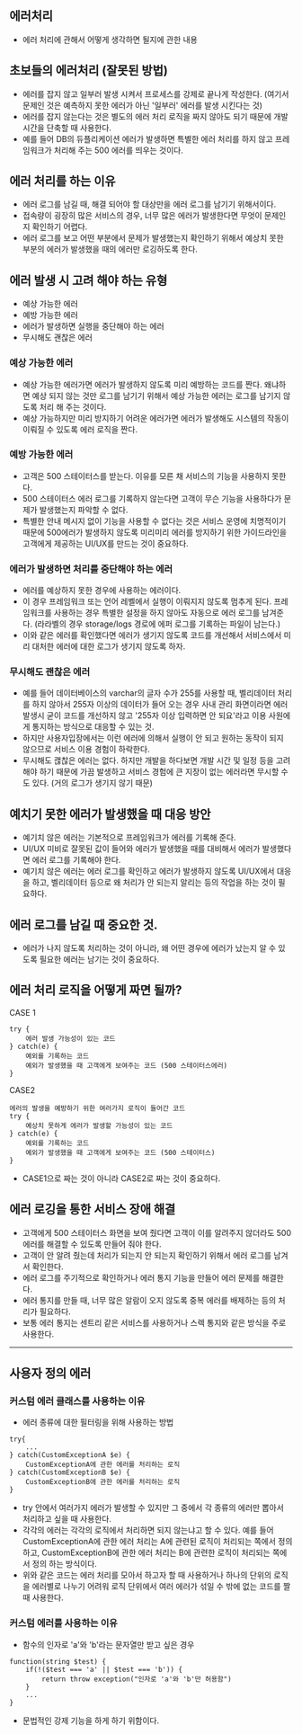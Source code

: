 ## 에러처리
- 에러 처리에 관해서 어떻게 생각하면 될지에 관한 내용

## 초보들의 에러처리 (잘못된 방법)
- 에러를 잡지 않고 일부러 발생 시켜서 프로세스를 강제로 끝나게 작성한다. (여기서 문제인 것은 예측하지 못한 에러가 아닌 '일부러' 에러를 발생 시킨다는 것)
- 에러를 잡지 않는다는 것은 별도의 에러 처리 로직을 짜지 않아도 되기 때문에 개발 시간을 단축할 때 사용한다.
- 예를 들어 DB의 듀플리케이션 에러가 발생하면 특별한 에러 처리를 하지 않고 프레임워크가 처리해 주는 500 에러를 띄우는 것이다.

## 에러 처리를 하는 이유
- 에러 로그를 남길 때, 해결 되어야 할 대상만을 에러 로그를 남기기 위해서이다.
- 접속량이 굉장히 많은 서비스의 경우, 너무 많은 에러가 발생한다면 무엇이 문제인지 확인하기 어렵다.
- 에러 로그를 보고 어떤 부분에서 문제가 발생했는지 확인하기 위해서 예상치 못한 부분의 에러가 발생했을 때의 에러만 로깅하도록 한다.

## 에러 발생 시 고려 해야 하는 유형
- 예상 가능한 에러
- 예방 가능한 에러
- 에러가 발생하면 실행을 중단해야 하는 에러
- 무시해도 괜찮은 에러

### 예상 가능한 에러
- 예상 가능한 에러가면 에러가 발생하지 않도록 미리 예방하는 코드를 짠다. 왜냐하면 예상 되지 않는 것만 로그를 남기기 위해서 예상 가능한 에러는 로그를 남기지 않도록 처리 해 주는 것이다.
- 예상 가능하지만 미리 방지하기 어려운 에러가면 에러가 발생해도 시스템의 작동이 이뤄질 수 있도록 에러 로직을 짠다.

### 예방 가능한 에러
- 고객은 500 스테이터스를 받는다. 이유를 모른 채 서비스의 기능을 사용하지 못한다.
- 500 스테이터스 에러 로그를 기록하지 않는다면 고객이 무슨 기능을 사용하다가 문제가 발생했는지 파악할 수 없다.
- 특별한 안내 메시지 없이 기능을 사용할 수 없다는 것은 서비스 운영에 치명적이기 때문에 500에러가 발생하지 않도록 미리미리 에러를 방지하기 위한 가이드라인을 고객에게 제공하는 UI/UX를 만드는 것이 중요하다.

### 에러가 발생하면 처리를 중단해야 하는 에러
- 에러를 예상하지 못한 경우에 사용하는 에러이다.
- 이 경우 프레임워크 또는 언어 레벨에서 실행이 이뤄지지 않도록 멈추게 된다. 프레임워크를 사용하는 경우 특별한 설정을 하지 않아도 자동으로 에러 로그를 남겨준다. (라라벨의 경우 storage/logs 경로에 에퍼 로그를 기록하는 파일이 남는다.)
-  이와 같은 에러를 확인했다면 에러가 생기지 않도록 코드를 개선해서 서비스에서 미리 대처한 에러에 대한 로그가 생기지 않도록 하자.

### 무시해도 괜찮은 에러
- 예를 들어 데이터베이스의 varchar의 글자 수가 255를 사용할 때, 벨리데이터 처리를 하지 않아서 255자 이상의 데이터가 들어 오는 경우 사내 관리 화면이라면 에러 발생시 굳이 코드를 개선하지 않고 '255자 이상 입력하면 안 되요'라고 이용 사원에게 통지하는 방식으로 대응할 수 있는 것.
- 하지만 사용자입장에서는 이런 에러에 의해서 실행이 안 되고 원하는 동작이 되지 않으므로 서비스 이용 경험이 하락한다.
- 무시해도 괞찮은 에러는 없다. 하지만 개발을 하다보면 개발 시간 및 일정 등을 고려해야 하기 때문에 가끔 발생하고 서비스 경험에 큰 지장이 없는 에러라면 무시할 수도 있다. (거의 로그가 생기지 않기 때문)

## 예치기 못한 에러가 발생했을 때 대응 방안
- 예기치 않은 에러는 기본적으로 프레임워크가 에러를 기록해 준다.
- UI/UX 미비로 잘못된 값이 들어와 에러가 발생했을 때를 대비해서 에러가 발생했다면 에러 로그를 기록해야 한다.
- 예기치 않은 에러는 에러 로그를 확인하고 에러가 발생하지 않도록 UI/UX에서 대응을 하고, 벨리데이터 등으로 왜 처리가 안 되는지 알리는 등의 작업을 하는 것이 필요하다.

## 에러 로그를 남길 때 중요한 것.
- 에러가 나지 않도록 처리하는 것이 아니라, 왜 어떤 경우에 에러가 났는지 알 수 있도록 필요한 에러는 남기는 것이 중요하다.


## 에러 처리 로직을 어떻게 짜면 될까?
CASE 1
```
try {
    에러 발생 가능성이 있는 코드
} catch(e) {
    예외를 기록하는 코드
    예외가 발생했을 때 고객에게 보여주는 코드 (500 스테이터스에러)
}
```

CASE2
```
에러의 발생을 예방하기 위한 여러가지 로직이 들어간 코드
try {
    예상치 못하게 에러가 발생할 가능성이 있는 코드
} catch(e) {
    예외를 기록하는 코드
    예외가 발생했을 때 고객에게 보여주는 코드 (500 스테이터스)
}
```
- CASE1으로 짜는 것이 아니라 CASE2로 짜는 것이 중요하다.

## 에러 로깅을 통한 서비스 장애 해결
- 고객에게 500 스테이터스 화면을 보여 줬다면 고객이 이를 알려주지 않더라도 500 에러를 해결할 수 있도록 만들어 줘야 한다.
- 고객이 안 알려 줬는데 처리가 되는지 안 되는지 확인하기 위해서 에러 로그를 남겨서 확인한다.
- 에러 로그를 주기적으로 확인하거나 에러 통지 기능을 만들어 에러 문제를 해결한다.
- 에러 통지를 만들 때, 너무 많은 알람이 오지 않도록 중복 에러를 배제하는 등의 처리가 필요하다.
- 보통 에러 통지는 센트리 같은 서비스를 사용하거나 스렉 통지와 같은 방식을 주로 사용한다.

---

## 사용자 정의 에러
### 커스텀 에러 클래스를 사용하는 이유
- 에러 종류에 대한 필터링을 위해 사용하는 방법
```
try{
    ...
} catch(CustomExceptionA $e) {
    CustomExceptionA에 관한 에러를 처리하는 로직
} catch(CustomExceptionB $e) {
    CustomExceptionB에 관한 에러를 처리하는 로직
}
```
- try 안에서 여러가지 에러가 발생할 수 있지만 그 중에서 각 종류의 에러만 뽑아서 처리하고 싶을 때 사용한다.
- 각각의 에러는 각각의 로직에서 처리하면 되지 않는냐고 할 수 있다. 예를 들어 CustomExceptionA에 관한 에러 처리는 A에 관련된 로직이 처리되는 쪽에서 정의하고, CustomExceptionB에 관한 에러 처리는 B에 관련한 로직이 처리되는 쪽에서 정의 하는 방식이다.
- 위와 같은 코드는 에러 처리를 모아서 하고자 할 때 사용하거나 하나의 단위의 로직을 에러별로 나누기 어려워 로직 단위에서 여러 에러가 섞일 수 밖에 없는 코드를 짤 때 사용한다.

### 커스텀 에러를 사용하는 이유
- 함수의 인자로 'a'와 'b'라는 문자열만 받고 싶은 경우
```
function(string $test) {
    if(!($test === 'a' || $test === 'b')) {
        return throw exception("인자로 'a'와 'b'만 허용함")
    }
    ...
}
```
- 문법적인 강제 기능을 하게 하기 위함이다.





